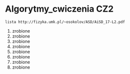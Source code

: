 # Algorytmy_cwiczenia CZ2

```lista http://fizyka.umk.pl/~osokolov/ASD/AiSD_17-L2.pdf```

1. zrobione
2. zrobione
3. zrobione
4. zrobione
5. zrobione
6. zrobione
7. zrobione
8. zrobione